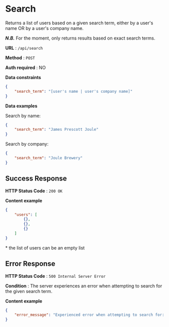 # Search

Returns a list of users based on a given search term, either by a user's name OR by a user's company name.

**_N.B._** For the moment, only returns results based on exact search terms.

**URL** : `/api/search`

**Method** : `POST`

**Auth required** : NO

**Data constraints**

```json
{
	"search_term": "[user's name | user's company name]"
}
```

**Data examples**

Search by name:

```json
{
	"search_term": "James Prescott Joule"
}
```

Search by company:

```json
{
	"search_term": "Joule Brewery"
}
```

## Success Response

**HTTP Status Code** : `200 OK`

**Content example**

```json
{
	"users": [
		{},
		{},
		{}
	]
}
```

\* the list of users can be an empty list

## Error Response

**HTTP Status Code** : `500 Internal Server Error`

**Condition** : The server experiences an error when attempting to search for the given search term.

**Content example**

```json
{
	"error_message": "Experienced error when attempting to search for: <repeat search term here>"
}
```
